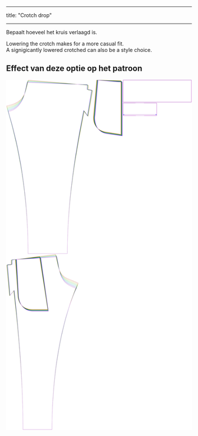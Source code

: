 - - -
title: "Crotch drop"
- - -

Bepaalt hoeveel het kruis verlaagd is.

Lowering the crotch makes for a more casual fit.\
A signigicantly lowered crotched can also be a style choice.

## Effect van deze optie op het patroon

![Deze afbeelding toont het effect van deze optie door meerdere varianten die een andere waarde hebben voor deze optie te vervangen](paco_crotchdrop_sample.svg "Effect of this option on the pattern")
